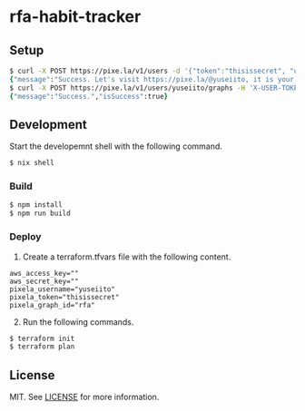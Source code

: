# rfa-habit-tracker

## Setup


```zsh
$ curl -X POST https://pixe.la/v1/users -d '{"token":"thisissecret", "username":"yuseiito", "agreeTermsOfService":"yes", "notMinor":"yes"}'
{"message":"Success. Let's visit https://pixe.la/@yuseiito, it is your profile page!","isSuccess":true}%
$ curl -X POST https://pixe.la/v1/users/yuseiito/graphs -H 'X-USER-TOKEN:thisissecret' -d '{"id":"rfa","name":"RingFit Adventure","unit":"minute(s)","type":"int","color":"shibafu","timezone":"Asia/Tokyo"}'
{"message":"Success.","isSuccess":true}
```

## Development

Start the developemnt shell with the following command.

```zsh
$ nix shell
```

### Build

```zsh
$ npm install
$ npm run build
```

### Deploy

1. Create a terraform.tfvars file with the following content.

```hcl
aws_access_key=""
aws_secret_key=""
pixela_username="yuseiito"
pixela_token="thisissecret"
pixela_graph_id="rfa"
```

2. Run the following commands.

```zsh
$ terraform init
$ terraform plan
```


## License

MIT. See [LICENSE](LICENSE) for more information.
